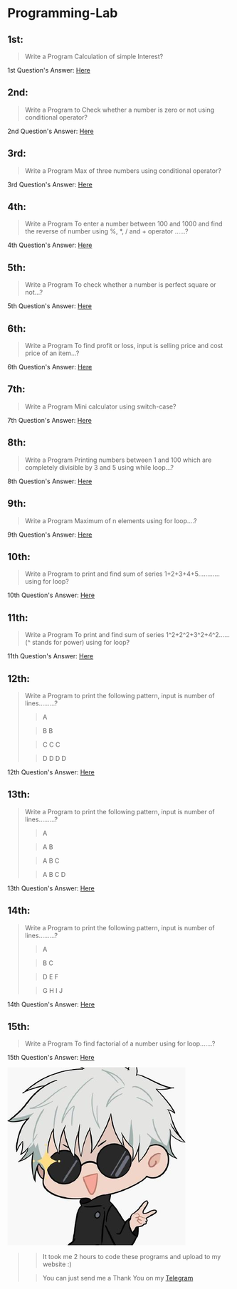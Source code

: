 # Programming-Lab

## 1st:
> Write a Program Calculation of simple Interest?
> 
1st Question's Answer: [Here](https://replit.com/@YourTilak/All-Questions-Answer#1.c)

## 2nd:
> Write a Program to Check whether a number is zero or not using conditional operator?
> 
2nd Question's Answer: [Here](https://replit.com/@YourTilak/All-Questions-Answer#2.c)

## 3rd:
> Write a Program Max of three numbers using conditional operator?
> 
3rd Question's Answer: [Here](https://replit.com/@YourTilak/All-Questions-Answer#3.c)

## 4th:
> Write a Program To enter a number between 100 and 1000 and find the reverse of number using %, *, / and + operator ……?
> 
4th Question's Answer: [Here](https://replit.com/@YourTilak/All-Questions-Answer#4.c)

## 5th:
> Write a Program To check whether a number is perfect square or not...?
> 
5th Question's Answer: [Here](https://replit.com/@YourTilak/All-Questions-Answer#5.c)

## 6th:
> Write a Program To find profit or loss, input is selling price and cost price of an item…?
> 
6th Question's Answer: [Here](https://replit.com/@YourTilak/All-Questions-Answer#6.c)

## 7th:
> Write a Program Mini calculator using switch-case?
> 
7th Question's Answer: [Here](https://replit.com/@YourTilak/All-Questions-Answer#7.c)

## 8th:
> Write a Program Printing numbers between 1 and 100 which are completely divisible by 3 and 5 using while loop...?
> 
8th Question's Answer: [Here](https://replit.com/@YourTilak/All-Questions-Answer#8.c)

## 9th:
> Write a Program Maximum of n elements using for loop….?
> 
9th Question's Answer: [Here](https://replit.com/@YourTilak/All-Questions-Answer#9.c)

## 10th:
> Write a Program to print and find sum of series 1+2+3+4+5…………using for loop?
> 
10th Question's Answer: [Here](https://replit.com/@YourTilak/All-Questions-Answer#10.c)

## 11th:
> Write a Program To print and find sum of series 1^2+2^2+3^2+4^2…… (^ stands for power) using for loop?
> 
11th Question's Answer: [Here](https://replit.com/@YourTilak/All-Questions-Answer#11.c)

## 12th:
> Write a Program to print the following pattern, input is number of lines………?
> 
>> A
> 
>> B B
> 
>> C C C
> 
>> D D D D
> 
12th Question's Answer: [Here](https://replit.com/@YourTilak/All-Questions-Answer#12.c)

## 13th:
> Write a Program to print the following pattern, input is number of lines………?
> 
>> A
> 
>> A B
> 
>> A B C
> 
>> A B C D
> 
13th Question's Answer: [Here](https://replit.com/@YourTilak/All-Questions-Answer#13.c)

## 14th:
> Write a Program to print the following pattern, input is number of lines………?
> 
>> A
> 
>> B C
> 
>> D E F
> 
>> G H I J
> 
14th Question's Answer: [Here](https://replit.com/@YourTilak/All-Questions-Answer#14.c)

## 15th:
> Write a Program To find factorial of a number using for loop…….?
> 
15th Question's Answer: [Here](https://replit.com/@YourTilak/All-Questions-Answer#15.c)  

![Tilak](https://github.com/YourTilak/Programming-Lab/blob/main/logo.jpeg)  

>> It took me 2 hours to code these programs and upload to my website :)
> 
>> You can just send me a Thank You on my [Telegram](https://telegram.me/@Twenty04) 

